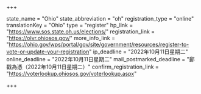 +++

state_name = "Ohio"
state_abbreviation = "oh"
registration_type = "online"
translationKey = "Ohio"
type = "register"
hp_link = "https://www.sos.state.oh.us/elections/"
registration_link = "https://olvr.ohiosos.gov/"
more_info_link = "https://ohio.gov/wps/portal/gov/site/government/resources/register-to-vote-or-update-your-registration"
ip_deadline = "2022年10月11日星期二"
online_deadline = "2022年10月11日星期二"
mail_postmarked_deadline = "郵戳為憑（2022年10月11日星期二）"
confirm_registration_link = "https://voterlookup.ohiosos.gov/voterlookup.aspx"

+++